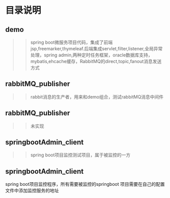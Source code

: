 # 目录说明
## demo 
>> spring boot微服务项目代码，集成了前端jsp,freemarker,thymeleaf.后端集成servlet,filter,listener,全局异常处理，spring admin,两种定时任务框架，oracle数据库支持，mybatis,ehcache缓存，RabbitMQ的direct,topic,fanout消息发送方式
## rabbitMQ_publisher
>> rabbit消息的生产者，用来和demo组合，测试rabbitMQ消息中间件
## rabbitMQ_publisher
>> 未实现
## springbootAdmin_client
>> spring boot项目监控测试项目，属于被监控的一方
## springbootAdmin_client
  spring boot项目监控程序，所有需要被监控的springboot 项目需要在自己的配置文件中添加监控服务的地址